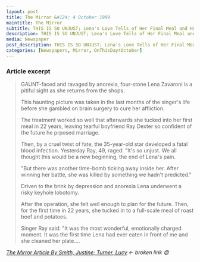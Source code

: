 ```yaml
---
layout: post
title: The Mirror &#124; 4 October 1999
maintitle: The Mirror
subtitle: THIS IS SO UNJUST; Lena's Love Tells of Her Final Meal and How She Had Bravely Battled Wasting Disease
description: THIS IS SO UNJUST; Lena's Love Tells of Her Final Meal and How She Had Bravely Battled Wasting Disease.
media: Newspaper
post_description: THIS IS SO UNJUST; Lena's Love Tells of Her Final Meal and How She Had Bravely Battled Wasting Disease.
categories: [Newspapers, Mirror, OnThisDay4October]
---
```


### Article excerpt
> GAUNT-faced and ravaged by anorexia, four-stone Lena Zavaroni is a pitiful sight as she returns from the shops.
>
> This haunting picture was taken in the last months of the singer's life before she gambled on brain surgery to cure her affliction.
>
> The treatment worked so well that afterwards she tucked into her first meal in 22 years, leaving tearful boyfriend Ray Dexter so confident of the future he prposed marriage.
>
> Then, by a cruel twist of fate, the 35-year-old star developed a fatal blood infection. Yesterday Ray, 49, raged: "It's so unjust. We all thought this would be a new beginning, the end of Lena's pain.
>
> "But there was another time-bomb ticking away inside her. After winning her battle, she was killed by something we hadn't predicted."
>
> Driven to the brink by depression and anorexia Lena underwent a risky keyhole lobotomy.
>
> After the operation, she felt well enough to plan for the future. Then, for the first time in 22 years, she tucked in to a full-scale meal of roast beef and potatoes.
>
> Singer Ray said: "It was the most wonderful, emotionally charged moment. It was the first time Lena had ever eaten in front of me and she cleaned her plate....

<cite>[The Mirror Article By Smith, Justine; Turner, Lucy](https://www.questia.com/article/1G1-60332205/this-is-so-unjust-lena-s-love-tells-of-her-final) &#8592; broken link :disappointed:</cite>

